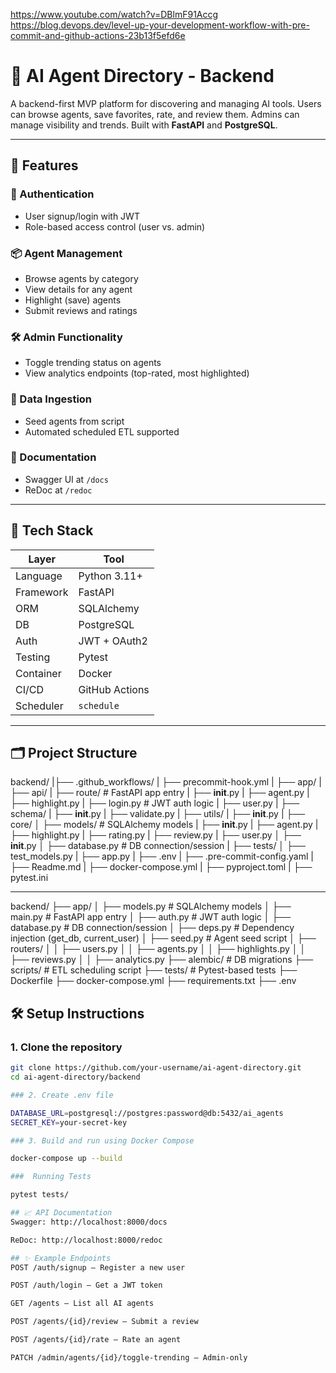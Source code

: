 https://www.youtube.com/watch?v=DBlmF91Accg
https://blog.devops.dev/level-up-your-development-workflow-with-pre-commit-and-github-actions-23b13f5efd6e

# 🧠 AI Agent Directory - Backend

A backend-first MVP platform for discovering and managing AI tools. Users can browse agents, save favorites, rate, and review them. Admins can manage visibility and trends. Built with **FastAPI** and **PostgreSQL**.

---

## 🚀 Features

### 👥 Authentication
- User signup/login with JWT
- Role-based access control (user vs. admin)

### 📦 Agent Management
- Browse agents by category
- View details for any agent
- Highlight (save) agents
- Submit reviews and ratings

### 🛠 Admin Functionality
- Toggle trending status on agents
- View analytics endpoints (top-rated, most highlighted)

### 🔄 Data Ingestion
- Seed agents from script
- Automated scheduled ETL supported

### 📑 Documentation
- Swagger UI at `/docs`
- ReDoc at `/redoc`

---

## 🧱 Tech Stack

| Layer | Tool |
|---|---|
| Language | Python 3.11+ |
| Framework | FastAPI |
| ORM | SQLAlchemy |
| DB | PostgreSQL |
| Auth | JWT + OAuth2 |
| Testing | Pytest |
| Container | Docker |
| CI/CD | GitHub Actions |
| Scheduler | `schedule` |

---

## 🗂 Project Structure
backend/
|├── .github_workflows/
|  ├── precommit-hook.yml
|  ├── app/
|    ├── api/
|      ├── route/  # FastAPI app entry
|        ├── __init__.py
|        ├── agent.py
|        ├── highlight.py
|        ├── login.py  # JWT auth logic
|        ├── user.py
|      ├── schema/
|        ├── __init__.py
|        ├── validate.py
|      ├── utils/
|        ├── __init__.py
|      ├── core/
│        ├── models/  # SQLAlchemy models
|          ├── __init__.py
|          ├── agent.py
|          ├── highlight.py
|          ├── rating.py
|          ├── review.py
|          ├── user.py
│        ├── __init__.py
│        ├── database.py  # DB connection/session
|        ├── tests/
│          ├── test_models.py
|        ├── app.py
|  ├── .env
|  ├── .pre-commit-config.yaml
|  ├── Readme.md
|  ├── docker-compose.yml
|  ├── pyproject.toml
|  ├── pytest.ini

---

backend/
├── app/
│   ├── models.py         # SQLAlchemy models
│   ├── main.py           # FastAPI app entry
│   ├── auth.py           # JWT auth logic
│   ├── database.py       # DB connection/session
│   ├── deps.py           # Dependency injection (get_db, current_user)
│   ├── seed.py           # Agent seed script
│   ├── routers/
│   │   ├── users.py
│   │   ├── agents.py
│   │   ├── highlights.py
│   │   ├── reviews.py
│   │   ├── analytics.py
├── alembic/              # DB migrations
├── scripts/              # ETL scheduling script
├── tests/                # Pytest-based tests
├── Dockerfile
├── docker-compose.yml
├── requirements.txt
├── .env




## 🛠 Setup Instructions

### 1. Clone the repository

```bash
git clone https://github.com/your-username/ai-agent-directory.git
cd ai-agent-directory/backend

### 2. Create .env file

DATABASE_URL=postgresql://postgres:password@db:5432/ai_agents
SECRET_KEY=your-secret-key

### 3. Build and run using Docker Compose

docker-compose up --build

###  Running Tests

pytest tests/

## 📈 API Documentation
Swagger: http://localhost:8000/docs

ReDoc: http://localhost:8000/redoc

## ✨ Example Endpoints
POST /auth/signup – Register a new user

POST /auth/login – Get a JWT token

GET /agents – List all AI agents

POST /agents/{id}/review – Submit a review

POST /agents/{id}/rate – Rate an agent

PATCH /admin/agents/{id}/toggle-trending – Admin-only
